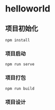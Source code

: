 # helloworld

## 项目初始化
```
npm install
```

### 项目启动
```
npm run serve
```

### 项目打包
```
npm run build
```
### 项目设计

```

```